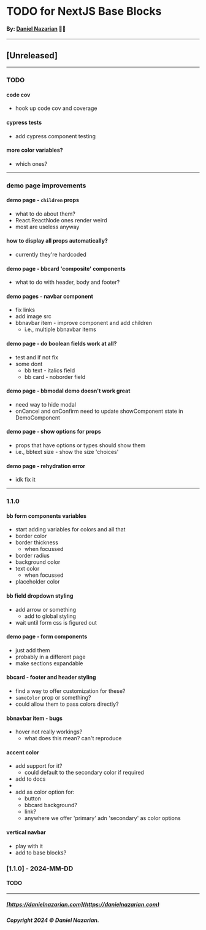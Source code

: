 # TODO for NextJS Base Blocks
#### By: [Daniel Nazarian](https://danielnazarian) 🐧👹

-------------------------------------------------------
## [Unreleased]
------

### TODO

#### code cov
- hook up code cov and coverage


#### cypress tests
- add cypress component testing


#### more color variables?
- which ones?


----
### demo page improvements


#### demo page - `children` props
- what to do about them?
- React.ReactNode ones render weird
- most are useless anyway


#### how to display all props automatically?
- currently they're hardcoded


#### demo page - bbcard 'composite' components
- what to do with header, body and footer?


#### demo pages - navbar component
- fix links
- add image src
- bbnavbar item - improve component and add children
  - i.e., multiple bbnavbar items


#### demo page - do boolean fields work at all?
- test and if not fix
- some dont
  - bb text - italics field
  - bb card - noborder field


#### demo page - bbmodal demo doesn't work great
- need way to hide modal
- onCancel and onConfirm need to update showComponent state in DemoComponent



#### demo page - show options for props
- props that have options or types should show them
- i.e., bbtext size - show the size 'choices'


#### demo page - rehydration error
- idk fix it



----
### 1.1.0


#### bb form components variables
- start adding variables for colors and all that
- border color
- border thickness
  - when focussed
- border radius
- background color
- text color
   - when focussed
- placeholder color


#### bb field dropdown styling
- add arrow or something
  - add to global styling
- wait until form css is figured out


#### demo page - form components
- just add them
- probably in a different page
- make sections expandable


#### bbcard - footer and header styling
- find a way to offer customization for these?
- `sameColor` prop or something?
- could allow them to pass colors directly?


#### bbnavbar item - bugs
- hover not really workings?
  - what does this mean? can't reproduce



#### accent color
- add support for it?
  - could default to the secondary color if required
- add to docs
-
- add as color option for:
  - button
  - bbcard background?
  - link?
  - anywhere we offer 'primary' adn 'secondary' as color options



#### vertical navbar
- play with it
- add to base blocks?




### [1.1.0] - 2024-MM-DD
#### TODO

-------------------------------------------------------

##### [https://danielnazarian.com](https://danielnazarian.com)
##### Copyright 2024 © Daniel Nazarian.
